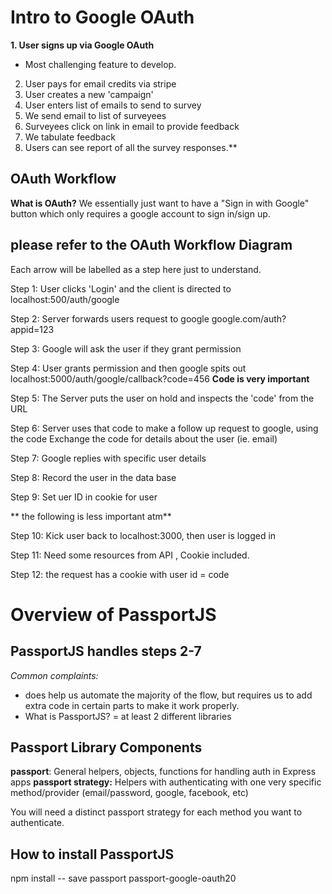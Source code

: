 # Intro to Google OAuth

**1. User signs up via Google OAuth**
* Most challenging feature to develop.
2.  User pays for email credits via stripe
3. User creates a new 'campaign'
4. User enters list of emails to send to survey
5. We send email to list of surveyees
6. Surveyees click on link in email to provide feedback
7. We tabulate feedback
8. Users can see report of all the survey responses.**



## OAuth Workflow
**What is OAuth?**
We essentially just want to have a "Sign in with Google" button which only requires a google account to sign in/sign up.

## please refer to the OAuth Workflow Diagram

Each arrow will be labelled as a step here just to understand.

Step 1: User clicks 'Login' and the client is directed to localhost:500/auth/google

Step 2: Server forwards users request to google
google.com/auth?appid=123

Step 3: Google will ask the user if they grant permission

Step 4: User grants permission and then google spits out localhost:5000/auth/google/callback?code=456
**Code is very important**

Step 5: The Server puts the user on hold and inspects the 'code' from the URL

Step 6: Server uses that code to make a follow up request to google, using the code
Exchange the code for details about the user (ie. email) 

Step 7: Google replies with specific user details

Step 8: Record the user in the data base

Step 9: Set uer ID in cookie for user

** the following is less important atm**

Step 10: Kick user back to localhost:3000, then user is logged in

Step 11: Need some resources from API , Cookie included.

Step 12: the request has a cookie with user id = code





# Overview of PassportJS
## PassportJS handles steps 2-7

*Common complaints:* 
* does help us automate the majority of the flow, but requires us to add extra code in certain parts to make it work properly.
* What is PassportJS? = at least 2 different libraries

## Passport Library Components

 **passport**: General helpers, objects, functions for handling auth in Express apps
**passport strategy:** Helpers with authenticating with one very specific method/provider (email/password, google, facebook, etc) 

You will need a distinct passport strategy for each method you want to authenticate.


## How to install PassportJS
npm install -- save passport passport-google-oauth20


